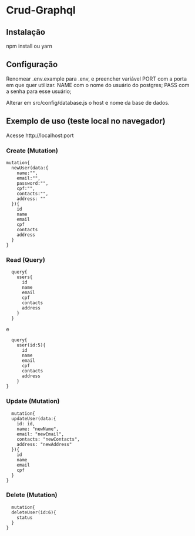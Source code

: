 # Crud-Graphql

## Instalação

npm install ou yarn

## Configuração

Renomear .env.example para .env, e preencher variável PORT com a porta em que quer utilizar.
NAME com o nome do usuário do postgres;
PASS com a senha para esse usuário;

Alterar em src/config/database.js o host e nome da base de dados.

## Exemplo de uso (teste local no navegador)

Acesse http://localhost:port

### Create (Mutation)

```
mutation{
  newUser(data:{
    name:"",
    email:"",
    password:"",
    cpf:"",
    contacts:"",
    address: ""
  }){
    id
    name
    email
    cpf
    contacts
    address
  }
}
```

### Read (Query)

```
  query{
    users{
      id
      name
      email
      cpf
      contacts
      address
    }
  }
```

e

```
  query{
    user(id:5){
      id
      name
      email
      cpf
      contacts
      address
    }
}

```

### Update (Mutation)

```
  mutation{
  updateUser(data:{
    id: id,
    name: "newName",
    email: "newEmail",
    contacts: "newContacts",
    address: "newAddress"
  }){
    id
    name
    email
    cpf
  }
}
```

### Delete (Mutation)

```
  mutation{
  deleteUser(id:6){
    status
  }
}
```
